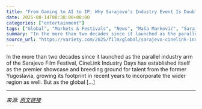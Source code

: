 ```yaml
---
title: "From Gaming to AI to IP: Why Sarajevo’s Industry Event Is Doubling Down to Ensure Balkan Filmmakers ‘Are Part of the Conversation’"
date: 2025-08-14T08:38:00+08:00
categories: ["entertainment"]
tags: ["Global", "Markets & Festivals", "News", "Maša Marković", "Sarajevo Film Festival", "Urška Djukić"]
summary: "In the more than two decades since it launched as the parallel industry arm of the Sarajevo Film Festival, CineLink Industry Days has established itself as the premier showcase and breeding ground for"
source_url: "https://variety.com/2025/film/global/sarajevo-cinelink-industry-balkan-filmmakers-1236488222/"
---
```


In the more than two decades since it launched as the parallel industry arm of the Sarajevo Film Festival, CineLink Industry Days has established itself as the premier showcase and breeding ground for talent from the former Yugoslavia, growing its footprint in recent years to incorporate the wider region as well. But as the global [&#8230;]

---

*来源: [原文链接](https://variety.com/2025/film/global/sarajevo-cinelink-industry-balkan-filmmakers-1236488222/)*
